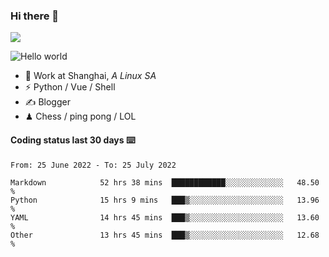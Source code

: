 ### Hi there 👋
![](https://komarev.com/ghpvc/?username=Xuhandsome)


<img src="https://github-readme-stats.vercel.app/api?username=XuHandsome&show_icons=true&theme=merko" alt="Hello world">

<br/>

- 🍻  Work at Shanghai, _A Linux SA_
- ⚡  Python / Vue / Shell
- ✍️  Blogger
- ♟  Chess / ping pong / LOL

#### Coding status last 30 days ⌨️

<!--START_SECTION:waka-->

```text
From: 25 June 2022 - To: 25 July 2022

Markdown            52 hrs 38 mins  ████████████░░░░░░░░░░░░░   48.50 %
Python              15 hrs 9 mins   ███▒░░░░░░░░░░░░░░░░░░░░░   13.96 %
YAML                14 hrs 45 mins  ███▒░░░░░░░░░░░░░░░░░░░░░   13.60 %
Other               13 hrs 45 mins  ███▒░░░░░░░░░░░░░░░░░░░░░   12.68 %
```

<!--END_SECTION:waka-->
